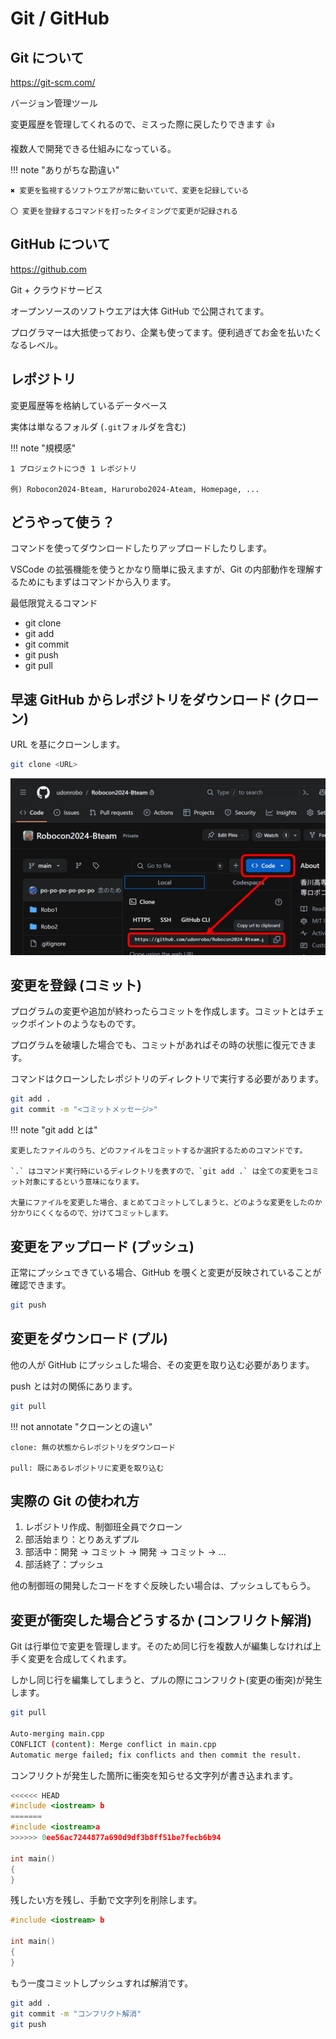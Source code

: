 # Git / GitHub

## Git について

<https://git-scm.com/>

バージョン管理ツール

変更履歴を管理してくれるので、ミスった際に戻したりできます 👍

複数人で開発できる仕組みになっている。

!!! note "ありがちな勘違い"

    ✖ 変更を監視するソフトウエアが常に動いていて、変更を記録している

    〇 変更を登録するコマンドを打ったタイミングで変更が記録される

## GitHub について

<https://github.com>

Git + クラウドサービス

オープンソースのソフトウエアは大体 GitHub で公開されてます。

プログラマーは大抵使っており、企業も使ってます。便利過ぎてお金を払いたくなるレベル。

## レポジトリ

変更履歴等を格納しているデータベース

実体は単なるフォルダ (`.git`フォルダを含む)

!!! note "規模感"

    1 プロジェクトにつき 1 レポジトリ

    例) Robocon2024-Bteam, Harurobo2024-Ateam, Homepage, ...

## どうやって使う？

コマンドを使ってダウンロードしたりアップロードしたりします。

VSCode の拡張機能を使うとかなり簡単に扱えますが、Git の内部動作を理解するためにもまずはコマンドから入ります。

最低限覚えるコマンド

- git clone
- git add
- git commit
- git push
- git pull

## 早速 GitHub からレポジトリをダウンロード (クローン)

URL を基にクローンします。

```sh
git clone <URL>
```

![alt text](git_url.png)

## 変更を登録 (コミット)

プログラムの変更や追加が終わったらコミットを作成します。コミットとはチェックポイントのようなものです。

プログラムを破壊した場合でも、コミットがあればその時の状態に復元できます。

コマンドはクローンしたレポジトリのディレクトリで実行する必要があります。

```sh
git add .
git commit -m "<コミットメッセージ>"
```

!!! note "git add とは"

    変更したファイルのうち、どのファイルをコミットするか選択するためのコマンドです。

    `.` はコマンド実行時にいるディレクトリを表すので、`git add .` は全ての変更をコミット対象にするという意味になります。

    大量にファイルを変更した場合、まとめてコミットしてしまうと、どのような変更をしたのか分かりにくくなるので、分けてコミットします。

## 変更をアップロード (プッシュ)

正常にプッシュできている場合、GitHub を覗くと変更が反映されていることが確認できます。

```sh
git push
```

## 変更をダウンロード (プル)

他の人が GitHub にプッシュした場合、その変更を取り込む必要があります。

push とは対の関係にあります。

```sh
git pull
```

!!! not annotate "クローンとの違い"

    clone: 無の状態からレポジトリをダウンロード

    pull: 既にあるレポジトリに変更を取り込む

## 実際の Git の使われ方

1. レポジトリ作成、制御班全員でクローン
2. 部活始まり：とりあえずプル
3. 部活中：開発 → コミット → 開発 → コミット → ...
4. 部活終了：プッシュ

他の制御班の開発したコードをすぐ反映したい場合は、プッシュしてもらう。

## 変更が衝突した場合どうするか (コンフリクト解消)

Git は行単位で変更を管理します。そのため同じ行を複数人が編集しなければ上手く変更を合成してくれます。

しかし同じ行を編集してしまうと、プルの際にコンフリクト(変更の衝突)が発生します。

```sh
git pull

Auto-merging main.cpp
CONFLICT (content): Merge conflict in main.cpp
Automatic merge failed; fix conflicts and then commit the result.
```

コンフリクトが発生した箇所に衝突を知らせる文字列が書き込まれます。

```cpp
<<<<<< HEAD
#include <iostream> b
=======
#include <iostream>a
>>>>>> 0ee56ac7244877a690d9df3b8ff51be7fecb6b94

int main()
{
}
```

残したい方を残し、手動で文字列を削除します。

```cpp
#include <iostream> b

int main()
{
}
```

もう一度コミットしプッシュすれば解消です。

```sh
git add .
git commit -m "コンフリクト解消"
git push
```
